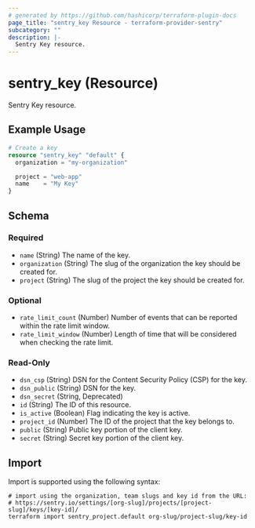 ```yaml
---
# generated by https://github.com/hashicorp/terraform-plugin-docs
page_title: "sentry_key Resource - terraform-provider-sentry"
subcategory: ""
description: |-
  Sentry Key resource.
---
```


# sentry_key (Resource)

Sentry Key resource.

## Example Usage

```terraform
# Create a key
resource "sentry_key" "default" {
  organization = "my-organization"

  project = "web-app"
  name    = "My Key"
}
```

<!-- schema generated by tfplugindocs -->
## Schema

### Required

- `name` (String) The name of the key.
- `organization` (String) The slug of the organization the key should be created for.
- `project` (String) The slug of the project the key should be created for.

### Optional

- `rate_limit_count` (Number) Number of events that can be reported within the rate limit window.
- `rate_limit_window` (Number) Length of time that will be considered when checking the rate limit.

### Read-Only

- `dsn_csp` (String) DSN for the Content Security Policy (CSP) for the key.
- `dsn_public` (String) DSN for the key.
- `dsn_secret` (String, Deprecated)
- `id` (String) The ID of this resource.
- `is_active` (Boolean) Flag indicating the key is active.
- `project_id` (Number) The ID of the project that the key belongs to.
- `public` (String) Public key portion of the client key.
- `secret` (String) Secret key portion of the client key.

## Import

Import is supported using the following syntax:

```shell
# import using the organization, team slugs and key id from the URL:
# https://sentry.io/settings/[org-slug]/projects/[project-slug]/keys/[key-id]/
terraform import sentry_project.default org-slug/project-slug/key-id
```
